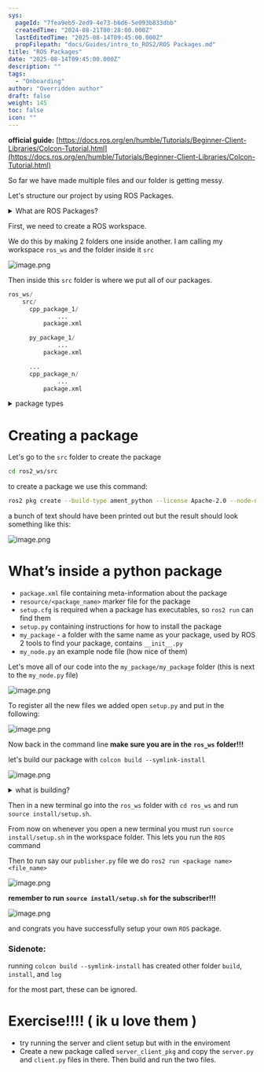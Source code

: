 ```yaml
---
sys:
  pageId: "7fea9eb5-2ed9-4e73-b6d6-5e093b833dbb"
  createdTime: "2024-08-21T00:28:00.000Z"
  lastEditedTime: "2025-08-14T09:45:00.000Z"
  propFilepath: "docs/Guides/intro_to_ROS2/ROS Packages.md"
title: "ROS Packages"
date: "2025-08-14T09:45:00.000Z"
description: ""
tags:
  - "Onboarding"
author: "Overridden author"
draft: false
weight: 145
toc: false
icon: ""
---
```


**official guide:** [https://docs.ros.org/en/humble/Tutorials/Beginner-Client-Libraries/Colcon-Tutorial.html](https://docs.ros.org/en/humble/Tutorials/Beginner-Client-Libraries/Colcon-Tutorial.html)

So far we have made multiple files and our folder is getting messy.

Let's structure our project by using ROS Packages.

<details>
      <summary>What are ROS Packages?</summary>
      ROS Packages are, as the name implies, packages of code that are highly sharable between ROS developers.
  </details>

First, we need to create a ROS workspace.

We do this by making 2 folders one inside another. I am calling my workspace `ros_ws` and the folder inside it `src`

![image.png](https://prod-files-secure.s3.us-west-2.amazonaws.com/d518164a-d88e-44d1-a4ee-3adb3bd8bce0/70706947-fd18-4537-a67b-e12946812d31/image.png?X-Amz-Algorithm=AWS4-HMAC-SHA256&X-Amz-Content-Sha256=UNSIGNED-PAYLOAD&X-Amz-Credential=ASIAZI2LB466Q75QOIJB%2F20250815%2Fus-west-2%2Fs3%2Faws4_request&X-Amz-Date=20250815T220906Z&X-Amz-Expires=3600&X-Amz-Security-Token=IQoJb3JpZ2luX2VjEB4aCXVzLXdlc3QtMiJHMEUCICgSUd2n51EblBbtSzmiIUkjh9EN2V1MD%2BitWJbh%2FPo3AiEA1V6kXgWam96vWzoV2aRUXD6x3JHtaf0yaM%2BgTShKOqQq%2FwMIZxAAGgw2Mzc0MjMxODM4MDUiDOXU%2FixlFnBtASIcRSrcAwnbEKLn0ndcfno5JZNDwr0fMNmK17K2Jc3EvyotT27ZQFN%2FHV8o%2Fo9WtFllzIUbW63dK%2Bo4vaTlcLS6tFMy%2FXWIRYPoJva8xvBHnpAVZ9PKE6FW4H1%2FbCamdRZ9Md2O9Wl6Id%2BMY9ZeR6nTK3bqp3JE7ljLPiYB%2FCmis77emQsi60eZBfqiXYZ2GY8Pzil%2BpWxkXU4d7lQytQUxYpFtJDIdmHsvW1iqQHMGx%2BLQhSw5eWhn0G9zA7%2BiDpobOQSAaxJsyV0Q3CHHNAoRcst03lmVkXZ4ky8Fb4Fh0qCN25UoKDMkJOROB%2FpF91O4PoITqBSUInWFhviQnZFTdL1k4fNMwSXzI1DWEW8CFhQO%2FPy2dtqydqyPazO61H1CRn5EX%2Bi1UnHicmldCVf4LvdPdjCu2ygJL9pZkKZWczB%2FspnX69t4PY%2BTByRKGrfqxyrOJFH%2BbWHUony4Aw%2B3pch6fY4MZhrNxBproMETt0HgpSPkSltxHbNyaA3Ci7BuGjjL4eHy24VvY5%2FloDPJsAJK%2FuATGAJst98QvEF75hbKwt0xb4AzppXrgreKWPqWQhVxtnlR06Gl%2BwyKJaavdygikqJohOKrV1zmwyCPZLWrFdDFnAnQZ%2B3U3cV1L7sEMN3Y%2FsQGOqUBp50coUvul2AtAd%2FgIr7Vt2NydgMpE3KEoJMeg8uGqeIEsZDIUD3KEtrXYQLwnjg7YsSwCPkeHEGGm9vu%2FAzQt0XY69Oxj6JA6TfvmGz%2Ftp8pVo3JVr0kTJFg2Ke23M8s0Jh0E7jJtdIzeJw8ikAVAZOb2G70s9bRiJMSPNoEChCaVAB6iuynkYy9OdAoKxdQcjJRFlchaW37AeUb5o2ZoxMo8Zz9&X-Amz-Signature=eb220495184af132a8c552a0e030ee2eefe316561617bfc6cfa2d834df5db0f1&X-Amz-SignedHeaders=host&x-amz-checksum-mode=ENABLED&x-id=GetObject)

Then inside this `src` folder is where we put all of our packages.

```python
ros_ws/
    src/
      cpp_package_1/
		      ...
          package.xml

      py_package_1/
		      ...
          package.xml

      ...
      cpp_package_n/
		      ...
          package.xml

```

<details>
      <summary>package types</summary>
      packages can be either `C++` or python.
  </details>

# Creating a package

Let's go to the `src` folder to create the package

```bash
cd ros2_ws/src
```

to create a package we use this command:

```bash
ros2 pkg create --build-type ament_python --license Apache-2.0 --node-name my_node my_package
```

a bunch of text should have been printed out but the result should look something like this:

![image.png](https://prod-files-secure.s3.us-west-2.amazonaws.com/d518164a-d88e-44d1-a4ee-3adb3bd8bce0/e6cf1e3f-8512-4a3e-b131-079f800bf3e8/image.png?X-Amz-Algorithm=AWS4-HMAC-SHA256&X-Amz-Content-Sha256=UNSIGNED-PAYLOAD&X-Amz-Credential=ASIAZI2LB466Q75QOIJB%2F20250815%2Fus-west-2%2Fs3%2Faws4_request&X-Amz-Date=20250815T220906Z&X-Amz-Expires=3600&X-Amz-Security-Token=IQoJb3JpZ2luX2VjEB4aCXVzLXdlc3QtMiJHMEUCICgSUd2n51EblBbtSzmiIUkjh9EN2V1MD%2BitWJbh%2FPo3AiEA1V6kXgWam96vWzoV2aRUXD6x3JHtaf0yaM%2BgTShKOqQq%2FwMIZxAAGgw2Mzc0MjMxODM4MDUiDOXU%2FixlFnBtASIcRSrcAwnbEKLn0ndcfno5JZNDwr0fMNmK17K2Jc3EvyotT27ZQFN%2FHV8o%2Fo9WtFllzIUbW63dK%2Bo4vaTlcLS6tFMy%2FXWIRYPoJva8xvBHnpAVZ9PKE6FW4H1%2FbCamdRZ9Md2O9Wl6Id%2BMY9ZeR6nTK3bqp3JE7ljLPiYB%2FCmis77emQsi60eZBfqiXYZ2GY8Pzil%2BpWxkXU4d7lQytQUxYpFtJDIdmHsvW1iqQHMGx%2BLQhSw5eWhn0G9zA7%2BiDpobOQSAaxJsyV0Q3CHHNAoRcst03lmVkXZ4ky8Fb4Fh0qCN25UoKDMkJOROB%2FpF91O4PoITqBSUInWFhviQnZFTdL1k4fNMwSXzI1DWEW8CFhQO%2FPy2dtqydqyPazO61H1CRn5EX%2Bi1UnHicmldCVf4LvdPdjCu2ygJL9pZkKZWczB%2FspnX69t4PY%2BTByRKGrfqxyrOJFH%2BbWHUony4Aw%2B3pch6fY4MZhrNxBproMETt0HgpSPkSltxHbNyaA3Ci7BuGjjL4eHy24VvY5%2FloDPJsAJK%2FuATGAJst98QvEF75hbKwt0xb4AzppXrgreKWPqWQhVxtnlR06Gl%2BwyKJaavdygikqJohOKrV1zmwyCPZLWrFdDFnAnQZ%2B3U3cV1L7sEMN3Y%2FsQGOqUBp50coUvul2AtAd%2FgIr7Vt2NydgMpE3KEoJMeg8uGqeIEsZDIUD3KEtrXYQLwnjg7YsSwCPkeHEGGm9vu%2FAzQt0XY69Oxj6JA6TfvmGz%2Ftp8pVo3JVr0kTJFg2Ke23M8s0Jh0E7jJtdIzeJw8ikAVAZOb2G70s9bRiJMSPNoEChCaVAB6iuynkYy9OdAoKxdQcjJRFlchaW37AeUb5o2ZoxMo8Zz9&X-Amz-Signature=dfc9c9998dfa74b171bd6c600a7061a89b23769b9fcb4e0bbb898fa757e006de&X-Amz-SignedHeaders=host&x-amz-checksum-mode=ENABLED&x-id=GetObject)

# What’s inside a python package

- `package.xml` file containing meta-information about the package
- `resource/<package_name>` marker file for the package
- `setup.cfg` is required when a package has executables, so `ros2 run` can find them
- `setup.py` containing instructions for how to install the package
- `my_package` - a folder with the same name as your package, used by ROS 2 tools to find your package, contains `__init__.py`
- `my_node.py` an example node file (how nice of them)

Let's move all of our code into the `my_package/my_package` folder (this is next to the `my_node.py` file)

![image.png](https://prod-files-secure.s3.us-west-2.amazonaws.com/d518164a-d88e-44d1-a4ee-3adb3bd8bce0/9ce58f11-0da9-4d3e-b86d-506a9685d378/image.png?X-Amz-Algorithm=AWS4-HMAC-SHA256&X-Amz-Content-Sha256=UNSIGNED-PAYLOAD&X-Amz-Credential=ASIAZI2LB466Q75QOIJB%2F20250815%2Fus-west-2%2Fs3%2Faws4_request&X-Amz-Date=20250815T220906Z&X-Amz-Expires=3600&X-Amz-Security-Token=IQoJb3JpZ2luX2VjEB4aCXVzLXdlc3QtMiJHMEUCICgSUd2n51EblBbtSzmiIUkjh9EN2V1MD%2BitWJbh%2FPo3AiEA1V6kXgWam96vWzoV2aRUXD6x3JHtaf0yaM%2BgTShKOqQq%2FwMIZxAAGgw2Mzc0MjMxODM4MDUiDOXU%2FixlFnBtASIcRSrcAwnbEKLn0ndcfno5JZNDwr0fMNmK17K2Jc3EvyotT27ZQFN%2FHV8o%2Fo9WtFllzIUbW63dK%2Bo4vaTlcLS6tFMy%2FXWIRYPoJva8xvBHnpAVZ9PKE6FW4H1%2FbCamdRZ9Md2O9Wl6Id%2BMY9ZeR6nTK3bqp3JE7ljLPiYB%2FCmis77emQsi60eZBfqiXYZ2GY8Pzil%2BpWxkXU4d7lQytQUxYpFtJDIdmHsvW1iqQHMGx%2BLQhSw5eWhn0G9zA7%2BiDpobOQSAaxJsyV0Q3CHHNAoRcst03lmVkXZ4ky8Fb4Fh0qCN25UoKDMkJOROB%2FpF91O4PoITqBSUInWFhviQnZFTdL1k4fNMwSXzI1DWEW8CFhQO%2FPy2dtqydqyPazO61H1CRn5EX%2Bi1UnHicmldCVf4LvdPdjCu2ygJL9pZkKZWczB%2FspnX69t4PY%2BTByRKGrfqxyrOJFH%2BbWHUony4Aw%2B3pch6fY4MZhrNxBproMETt0HgpSPkSltxHbNyaA3Ci7BuGjjL4eHy24VvY5%2FloDPJsAJK%2FuATGAJst98QvEF75hbKwt0xb4AzppXrgreKWPqWQhVxtnlR06Gl%2BwyKJaavdygikqJohOKrV1zmwyCPZLWrFdDFnAnQZ%2B3U3cV1L7sEMN3Y%2FsQGOqUBp50coUvul2AtAd%2FgIr7Vt2NydgMpE3KEoJMeg8uGqeIEsZDIUD3KEtrXYQLwnjg7YsSwCPkeHEGGm9vu%2FAzQt0XY69Oxj6JA6TfvmGz%2Ftp8pVo3JVr0kTJFg2Ke23M8s0Jh0E7jJtdIzeJw8ikAVAZOb2G70s9bRiJMSPNoEChCaVAB6iuynkYy9OdAoKxdQcjJRFlchaW37AeUb5o2ZoxMo8Zz9&X-Amz-Signature=a54e8d626c40c535c19e11f674db27c409aca66ea9050346045256a5546d6ed6&X-Amz-SignedHeaders=host&x-amz-checksum-mode=ENABLED&x-id=GetObject)

To register all the new files we added open `setup.py` and put in the following:

![image.png](https://prod-files-secure.s3.us-west-2.amazonaws.com/d518164a-d88e-44d1-a4ee-3adb3bd8bce0/1cd7c262-4cae-4496-9d75-c178537d24a2/image.png?X-Amz-Algorithm=AWS4-HMAC-SHA256&X-Amz-Content-Sha256=UNSIGNED-PAYLOAD&X-Amz-Credential=ASIAZI2LB466Q75QOIJB%2F20250815%2Fus-west-2%2Fs3%2Faws4_request&X-Amz-Date=20250815T220906Z&X-Amz-Expires=3600&X-Amz-Security-Token=IQoJb3JpZ2luX2VjEB4aCXVzLXdlc3QtMiJHMEUCICgSUd2n51EblBbtSzmiIUkjh9EN2V1MD%2BitWJbh%2FPo3AiEA1V6kXgWam96vWzoV2aRUXD6x3JHtaf0yaM%2BgTShKOqQq%2FwMIZxAAGgw2Mzc0MjMxODM4MDUiDOXU%2FixlFnBtASIcRSrcAwnbEKLn0ndcfno5JZNDwr0fMNmK17K2Jc3EvyotT27ZQFN%2FHV8o%2Fo9WtFllzIUbW63dK%2Bo4vaTlcLS6tFMy%2FXWIRYPoJva8xvBHnpAVZ9PKE6FW4H1%2FbCamdRZ9Md2O9Wl6Id%2BMY9ZeR6nTK3bqp3JE7ljLPiYB%2FCmis77emQsi60eZBfqiXYZ2GY8Pzil%2BpWxkXU4d7lQytQUxYpFtJDIdmHsvW1iqQHMGx%2BLQhSw5eWhn0G9zA7%2BiDpobOQSAaxJsyV0Q3CHHNAoRcst03lmVkXZ4ky8Fb4Fh0qCN25UoKDMkJOROB%2FpF91O4PoITqBSUInWFhviQnZFTdL1k4fNMwSXzI1DWEW8CFhQO%2FPy2dtqydqyPazO61H1CRn5EX%2Bi1UnHicmldCVf4LvdPdjCu2ygJL9pZkKZWczB%2FspnX69t4PY%2BTByRKGrfqxyrOJFH%2BbWHUony4Aw%2B3pch6fY4MZhrNxBproMETt0HgpSPkSltxHbNyaA3Ci7BuGjjL4eHy24VvY5%2FloDPJsAJK%2FuATGAJst98QvEF75hbKwt0xb4AzppXrgreKWPqWQhVxtnlR06Gl%2BwyKJaavdygikqJohOKrV1zmwyCPZLWrFdDFnAnQZ%2B3U3cV1L7sEMN3Y%2FsQGOqUBp50coUvul2AtAd%2FgIr7Vt2NydgMpE3KEoJMeg8uGqeIEsZDIUD3KEtrXYQLwnjg7YsSwCPkeHEGGm9vu%2FAzQt0XY69Oxj6JA6TfvmGz%2Ftp8pVo3JVr0kTJFg2Ke23M8s0Jh0E7jJtdIzeJw8ikAVAZOb2G70s9bRiJMSPNoEChCaVAB6iuynkYy9OdAoKxdQcjJRFlchaW37AeUb5o2ZoxMo8Zz9&X-Amz-Signature=d6703bb498e5a5201b9c93e049a81bfe5617bb4ebac832fa95ec5641fbb7ac39&X-Amz-SignedHeaders=host&x-amz-checksum-mode=ENABLED&x-id=GetObject)

Now back in the command line **make sure you are in the** **`ros_ws`** **folder!!!**

let's build our package with `colcon build --symlink-install`

![image.png](https://prod-files-secure.s3.us-west-2.amazonaws.com/d518164a-d88e-44d1-a4ee-3adb3bd8bce0/2f2a0d27-b173-48fd-b189-5f5c0ce65619/image.png?X-Amz-Algorithm=AWS4-HMAC-SHA256&X-Amz-Content-Sha256=UNSIGNED-PAYLOAD&X-Amz-Credential=ASIAZI2LB466Q75QOIJB%2F20250815%2Fus-west-2%2Fs3%2Faws4_request&X-Amz-Date=20250815T220906Z&X-Amz-Expires=3600&X-Amz-Security-Token=IQoJb3JpZ2luX2VjEB4aCXVzLXdlc3QtMiJHMEUCICgSUd2n51EblBbtSzmiIUkjh9EN2V1MD%2BitWJbh%2FPo3AiEA1V6kXgWam96vWzoV2aRUXD6x3JHtaf0yaM%2BgTShKOqQq%2FwMIZxAAGgw2Mzc0MjMxODM4MDUiDOXU%2FixlFnBtASIcRSrcAwnbEKLn0ndcfno5JZNDwr0fMNmK17K2Jc3EvyotT27ZQFN%2FHV8o%2Fo9WtFllzIUbW63dK%2Bo4vaTlcLS6tFMy%2FXWIRYPoJva8xvBHnpAVZ9PKE6FW4H1%2FbCamdRZ9Md2O9Wl6Id%2BMY9ZeR6nTK3bqp3JE7ljLPiYB%2FCmis77emQsi60eZBfqiXYZ2GY8Pzil%2BpWxkXU4d7lQytQUxYpFtJDIdmHsvW1iqQHMGx%2BLQhSw5eWhn0G9zA7%2BiDpobOQSAaxJsyV0Q3CHHNAoRcst03lmVkXZ4ky8Fb4Fh0qCN25UoKDMkJOROB%2FpF91O4PoITqBSUInWFhviQnZFTdL1k4fNMwSXzI1DWEW8CFhQO%2FPy2dtqydqyPazO61H1CRn5EX%2Bi1UnHicmldCVf4LvdPdjCu2ygJL9pZkKZWczB%2FspnX69t4PY%2BTByRKGrfqxyrOJFH%2BbWHUony4Aw%2B3pch6fY4MZhrNxBproMETt0HgpSPkSltxHbNyaA3Ci7BuGjjL4eHy24VvY5%2FloDPJsAJK%2FuATGAJst98QvEF75hbKwt0xb4AzppXrgreKWPqWQhVxtnlR06Gl%2BwyKJaavdygikqJohOKrV1zmwyCPZLWrFdDFnAnQZ%2B3U3cV1L7sEMN3Y%2FsQGOqUBp50coUvul2AtAd%2FgIr7Vt2NydgMpE3KEoJMeg8uGqeIEsZDIUD3KEtrXYQLwnjg7YsSwCPkeHEGGm9vu%2FAzQt0XY69Oxj6JA6TfvmGz%2Ftp8pVo3JVr0kTJFg2Ke23M8s0Jh0E7jJtdIzeJw8ikAVAZOb2G70s9bRiJMSPNoEChCaVAB6iuynkYy9OdAoKxdQcjJRFlchaW37AeUb5o2ZoxMo8Zz9&X-Amz-Signature=08a372804405cf35126715068aa6fe8ea17119b116b266b3ca66fbb525c874c3&X-Amz-SignedHeaders=host&x-amz-checksum-mode=ENABLED&x-id=GetObject)

<details>

<summary>what is building?</summary>

if you are a CS major at Rose-Hulman you will learn the answer to this in CSSE132

but TLDR; is it combines all the code files into one program that can be run easily 

</details>

Then in a new terminal go into the `ros_ws` folder with `cd ros_ws` and run `source install/setup.sh`. 

From now on whenever you open a new terminal you must run `source install/setup.sh` in the workspace folder. This lets you run the `ROS` command

Then to run say our `publisher.py` file we do `ros2 run <package name> <file_name>`

![image.png](https://prod-files-secure.s3.us-west-2.amazonaws.com/d518164a-d88e-44d1-a4ee-3adb3bd8bce0/4f4b1219-3a44-4632-aa0a-ce3471699f59/image.png?X-Amz-Algorithm=AWS4-HMAC-SHA256&X-Amz-Content-Sha256=UNSIGNED-PAYLOAD&X-Amz-Credential=ASIAZI2LB466Q75QOIJB%2F20250815%2Fus-west-2%2Fs3%2Faws4_request&X-Amz-Date=20250815T220906Z&X-Amz-Expires=3600&X-Amz-Security-Token=IQoJb3JpZ2luX2VjEB4aCXVzLXdlc3QtMiJHMEUCICgSUd2n51EblBbtSzmiIUkjh9EN2V1MD%2BitWJbh%2FPo3AiEA1V6kXgWam96vWzoV2aRUXD6x3JHtaf0yaM%2BgTShKOqQq%2FwMIZxAAGgw2Mzc0MjMxODM4MDUiDOXU%2FixlFnBtASIcRSrcAwnbEKLn0ndcfno5JZNDwr0fMNmK17K2Jc3EvyotT27ZQFN%2FHV8o%2Fo9WtFllzIUbW63dK%2Bo4vaTlcLS6tFMy%2FXWIRYPoJva8xvBHnpAVZ9PKE6FW4H1%2FbCamdRZ9Md2O9Wl6Id%2BMY9ZeR6nTK3bqp3JE7ljLPiYB%2FCmis77emQsi60eZBfqiXYZ2GY8Pzil%2BpWxkXU4d7lQytQUxYpFtJDIdmHsvW1iqQHMGx%2BLQhSw5eWhn0G9zA7%2BiDpobOQSAaxJsyV0Q3CHHNAoRcst03lmVkXZ4ky8Fb4Fh0qCN25UoKDMkJOROB%2FpF91O4PoITqBSUInWFhviQnZFTdL1k4fNMwSXzI1DWEW8CFhQO%2FPy2dtqydqyPazO61H1CRn5EX%2Bi1UnHicmldCVf4LvdPdjCu2ygJL9pZkKZWczB%2FspnX69t4PY%2BTByRKGrfqxyrOJFH%2BbWHUony4Aw%2B3pch6fY4MZhrNxBproMETt0HgpSPkSltxHbNyaA3Ci7BuGjjL4eHy24VvY5%2FloDPJsAJK%2FuATGAJst98QvEF75hbKwt0xb4AzppXrgreKWPqWQhVxtnlR06Gl%2BwyKJaavdygikqJohOKrV1zmwyCPZLWrFdDFnAnQZ%2B3U3cV1L7sEMN3Y%2FsQGOqUBp50coUvul2AtAd%2FgIr7Vt2NydgMpE3KEoJMeg8uGqeIEsZDIUD3KEtrXYQLwnjg7YsSwCPkeHEGGm9vu%2FAzQt0XY69Oxj6JA6TfvmGz%2Ftp8pVo3JVr0kTJFg2Ke23M8s0Jh0E7jJtdIzeJw8ikAVAZOb2G70s9bRiJMSPNoEChCaVAB6iuynkYy9OdAoKxdQcjJRFlchaW37AeUb5o2ZoxMo8Zz9&X-Amz-Signature=6fceb5e13cd8e34597346cf6b7637858e3d5b5519f4a9757235c05a457eb5360&X-Amz-SignedHeaders=host&x-amz-checksum-mode=ENABLED&x-id=GetObject)

**remember to run** **`source install/setup.sh`** **for the subscriber!!!**

![image.png](https://prod-files-secure.s3.us-west-2.amazonaws.com/d518164a-d88e-44d1-a4ee-3adb3bd8bce0/02121119-dad4-49ec-8356-c956108b4243/image.png?X-Amz-Algorithm=AWS4-HMAC-SHA256&X-Amz-Content-Sha256=UNSIGNED-PAYLOAD&X-Amz-Credential=ASIAZI2LB466Q75QOIJB%2F20250815%2Fus-west-2%2Fs3%2Faws4_request&X-Amz-Date=20250815T220906Z&X-Amz-Expires=3600&X-Amz-Security-Token=IQoJb3JpZ2luX2VjEB4aCXVzLXdlc3QtMiJHMEUCICgSUd2n51EblBbtSzmiIUkjh9EN2V1MD%2BitWJbh%2FPo3AiEA1V6kXgWam96vWzoV2aRUXD6x3JHtaf0yaM%2BgTShKOqQq%2FwMIZxAAGgw2Mzc0MjMxODM4MDUiDOXU%2FixlFnBtASIcRSrcAwnbEKLn0ndcfno5JZNDwr0fMNmK17K2Jc3EvyotT27ZQFN%2FHV8o%2Fo9WtFllzIUbW63dK%2Bo4vaTlcLS6tFMy%2FXWIRYPoJva8xvBHnpAVZ9PKE6FW4H1%2FbCamdRZ9Md2O9Wl6Id%2BMY9ZeR6nTK3bqp3JE7ljLPiYB%2FCmis77emQsi60eZBfqiXYZ2GY8Pzil%2BpWxkXU4d7lQytQUxYpFtJDIdmHsvW1iqQHMGx%2BLQhSw5eWhn0G9zA7%2BiDpobOQSAaxJsyV0Q3CHHNAoRcst03lmVkXZ4ky8Fb4Fh0qCN25UoKDMkJOROB%2FpF91O4PoITqBSUInWFhviQnZFTdL1k4fNMwSXzI1DWEW8CFhQO%2FPy2dtqydqyPazO61H1CRn5EX%2Bi1UnHicmldCVf4LvdPdjCu2ygJL9pZkKZWczB%2FspnX69t4PY%2BTByRKGrfqxyrOJFH%2BbWHUony4Aw%2B3pch6fY4MZhrNxBproMETt0HgpSPkSltxHbNyaA3Ci7BuGjjL4eHy24VvY5%2FloDPJsAJK%2FuATGAJst98QvEF75hbKwt0xb4AzppXrgreKWPqWQhVxtnlR06Gl%2BwyKJaavdygikqJohOKrV1zmwyCPZLWrFdDFnAnQZ%2B3U3cV1L7sEMN3Y%2FsQGOqUBp50coUvul2AtAd%2FgIr7Vt2NydgMpE3KEoJMeg8uGqeIEsZDIUD3KEtrXYQLwnjg7YsSwCPkeHEGGm9vu%2FAzQt0XY69Oxj6JA6TfvmGz%2Ftp8pVo3JVr0kTJFg2Ke23M8s0Jh0E7jJtdIzeJw8ikAVAZOb2G70s9bRiJMSPNoEChCaVAB6iuynkYy9OdAoKxdQcjJRFlchaW37AeUb5o2ZoxMo8Zz9&X-Amz-Signature=2ec20ca644645963dc08a64e0106a805583585d3cf0283435f96d4cfaa68595f&X-Amz-SignedHeaders=host&x-amz-checksum-mode=ENABLED&x-id=GetObject)

and congrats you have successfully setup your own `ROS` package.

### Sidenote:

running `colcon build --symlink-install` has created other folder `build`, `install`, and `log`

for the most part, these can be ignored.

# Exercise!!!! ( ik u love them )

- try running the server and client setup but with in the enviroment
- Create a new package called `server_client_pkg` and copy the `server.py` and `client.py` files in there. Then build and run the two files.
